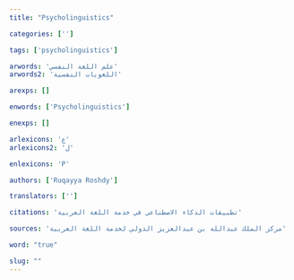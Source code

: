 ```yaml
---
title: "Psycholinguistics"

categories: ['']

tags: ['psycholinguistics']

arwords: 'علم اللغة النفسي'
arwords2: 'اللغويات النفسية'

arexps: []

enwords: ['Psycholinguistics']

enexps: []

arlexicons: 'ع'
arlexicons2: 'ل'

enlexicons: 'P'

authors: ['Ruqayya Roshdy']

translators: ['']

citations: 'تطبيقات الذكاء الاصطناعي في خدمة اللغة العربية'

sources: 'مركز الملك عبدالله بن عبدالعزيز الدولي لخدمة اللغة العربية'

word: "true"

slug: ""
---
```

